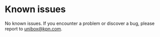 # Known issues

No known issues. If you encounter a problem or discover a bug,
please report to [unibox@kpn.com](mailto:unibox@kpn.com).

